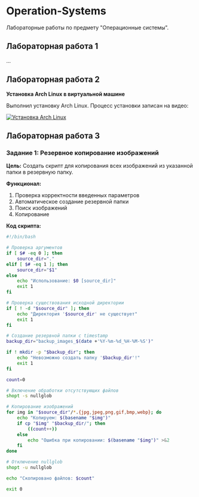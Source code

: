 # Operation-Systems
Лабораторные работы по предмету "Операционные системы".

## Лабораторная работа 1
...

## Лабораторная работа 2
**Установка Arch Linux в виртуальной машине**

Выполнил установку Arch Linux. Процесс установки записан на видео:

[![Установка Arch Linux](https://img.shields.io/badge/Видео-Установка_Arch_Linux-red)](https://youtu.be/VFUwRH6rhLQ)

## Лабораторная работа 3

### Задание 1: Резервное копирование изображений

**Цель:** Создать скрипт для копирования всех изображений из указанной папки в резервную папку.

**Функционал:**
1. Проверка корректности введенных параметров
2. Автоматическое создание резервной папки
3. Поиск изображений
4. Копирование

**Код скрипта:**
```bash
#!/bin/bash

# Проверка аргументов
if [ $# -eq 0 ]; then
    source_dir="."
elif [ $# -eq 1 ]; then
    source_dir="$1"
else
    echo "Использование: $0 [source_dir]"
    exit 1
fi

# Проверка существования исходной директории
if [ ! -d "$source_dir" ]; then
    echo "Директория '$source_dir' не существует"
    exit 1
fi

# Создание резервной папки с timestamp
backup_dir="backup_images_$(date +'%Y-%m-%d_%H-%M-%S')"

if ! mkdir -p "$backup_dir"; then
    echo "Невозможно создать папку '$backup_dir'!"
    exit 1
fi

count=0

# Включение обработки отсутствующих файлов
shopt -s nullglob

# Копирование изображений
for img in "$source_dir"/*.{jpg,jpeg,png,gif,bmp,webp}; do
    echo "Копируем: $(basename "$img")"
    if cp "$img" "$backup_dir/"; then
        ((count++))
    else
        echo "Ошибка при копировании: $(basename "$img")" >&2
    fi
done

# Отключение nullglob
shopt -u nullglob

echo "Скопировано файлов: $count"

exit 0
```
